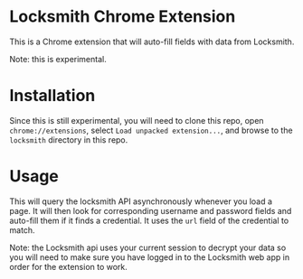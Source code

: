 # Locksmith Chrome Extension
This is a Chrome extension that will auto-fill fields with data from Locksmith.

Note: this is experimental.

# Installation
Since this is still experimental, you will need to clone this repo, open
`chrome://extensions`, select `Load unpacked extension...`, and browse to the
`locksmith` directory in this repo.

# Usage
This will query the locksmith API asynchronously whenever you load a page.  It
will then look for corresponding username and password fields and auto-fill them
if it finds a credential.  It uses the `url` field of the credential to match.

Note: the Locksmith api uses your current session to decrypt your data so you
will need to make sure you have logged in to the Locksmith web app in order for
the extension to work.
